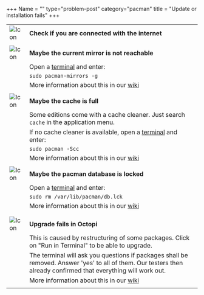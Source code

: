 +++
Name = ""
type="problem-post"
category="pacman"
title = "Update or installation fails"
+++

|   |   |
|---|---|
| ![Icon](/img/actions/question.svg) | **Check if you are connected with the internet** |
|   |   |
| ![Icon](/img/actions/warning.svg) | **Maybe the current mirror is not reachable** |
|   | Open a [terminal](/support/commonproblems/howtoterminal) and enter: |
|   | `sudo pacman-mirrors -g` |
|   | More information about this in our [wiki](https://wiki.manjaro.org/index.php?title=Manjaro_Mirrors) |
|   |   |
| ![Icon](/img/actions/warning.svg) | **Maybe the cache is full** |
|   | Some editions come with a cache cleaner. Just search `cache` in the application menu. |
|   | If no cache cleaner is available, open a [terminal](/support/commonproblems/howtoterminal) and enter: |
|   | `sudo pacman -Scc` |
|   | More information about this in our [wiki](https://wiki.manjaro.org/index.php?title=Pacman_Tips#Cleaning_Packages) |
|   |   |
| ![Icon](/img/actions/warning.svg) | **Maybe the pacman database is locked** |
|   | Open a [terminal](/support/commonproblems/howtoterminal) and enter: |
|   | `sudo rm /var/lib/pacman/db.lck` |
|   | More information about this in our [wiki](https://wiki.manjaro.org/index.php?title=Pacman_troubleshooting#.22Unable_to_lock_database.22_Error) |
|   |   |
|   |   |
| ![Icon](/img/actions/information.svg) | **Upgrade fails in Octopi** |
|   | This is caused by restructuring of some packages. Click on "Run in Terminal" to be able to upgrade. |
|   | The terminal will ask you questions if packages shall be removed. Answer 'yes' to all of them. Our testers then already confirmed that everything will work out. |
|   | More information about this in our [wiki](https://wiki.manjaro.org/index.php?title=Pacman_troubleshooting) |
|   |   |
